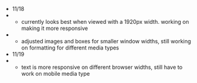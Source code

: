 - 11/18   
- - currently looks best when viewed with a 1920px width. working on making it more responsive
- - adjusted images and boxes for smaller window widths, still working on formatting for different media types
- 11/19
- - text is more responsive on different browser widths, still have to work on mobile media type
